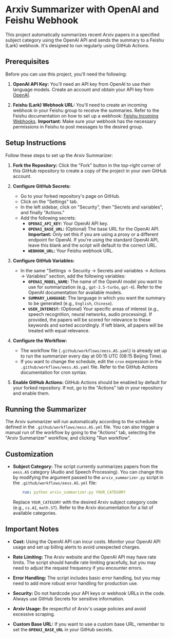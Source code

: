 <!--
 * @Author: Zerui Han <hanzr.nju@outlook.com>
 * @Date: 2025-06-24 11:29:48
 * @Description: 
 * @FilePath: /arxiv-summary/readme.md
 * @LastEditTime: 2025-06-24 12:12:29
-->
# Arxiv Summarizer with OpenAI and Feishu Webhook

This project automatically summarizes recent Arxiv papers in a specified subject category using the OpenAI API and sends the summary to a Feishu (Lark) webhook. It's designed to run regularly using GitHub Actions.

## Prerequisites

Before you can use this project, you'll need the following:

1.  **OpenAI API Key:** You'll need an API key from OpenAI to use their language models.  Create an account and obtain your API key from [OpenAI](https://platform.openai.com/).

2.  **Feishu (Lark) Webhook URL:** You'll need to create an incoming webhook in your Feishu group to receive the summaries.  Refer to the Feishu documentation on how to set up a webhook: [Feishu Incoming Webhooks](https://open.feishu.cn/document/client-docs/bot-v3/add-custom-bot?lang=zh-CN).  **Important:** Make sure your webhook has the necessary permissions in Feishu to post messages to the desired group.

## Setup Instructions

Follow these steps to set up the Arxiv Summarizer:

1.  **Fork the Repository:**  Click the "Fork" button in the top-right corner of this GitHub repository to create a copy of the project in your own GitHub account.

2.  **Configure GitHub Secrets:**

    *   Go to your forked repository's page on GitHub.
    *   Click on the "Settings" tab.
    *   In the left sidebar, click on "Security", then "Secrets and variables", and finally "Actions."
    *   Add the following secrets:
        *   **`OPENAI_API_KEY`:**  Your OpenAI API key.
        *   **`OPENAI_BASE_URL`:** (Optional)  The base URL for the OpenAI API.  **Important:** Only set this if you are using a proxy or a different endpoint for OpenAI. If you're using the standard OpenAI API, leave this blank and the script will default to the correct URL.
        *   **`WEBHOOK_URL`:** Your Feishu webhook URL.

3.  **Configure GitHub Variables:**

    *   In the same "Settings -> Security -> Secrets and variables -> Actions -> Variables" section, add the following variables:
        *   **`OPENAI_MODEL_NAME`:** The name of the OpenAI model you want to use for summarization (e.g., `gpt-3.5-turbo`, `gpt-4`). Refer to the OpenAI documentation for available models.
        *   **`SUMMARY_LANGUAGE`:**  The language in which you want the summary to be generated (e.g., `English`, `Chinese`).
		*   **`USER_INTEREST`:** (Optional) Your specific areas of interest (e.g., speech recognition, neural networks, audio processing). If provided, the papers will be scored for relevance to these keywords and sorted accordingly. If left blank, all papers will be treated with equal relevance.

4.  **Configure the Workflow:**

    *   The workflow file (`.github/workflows/eess.AS.yaml`) is already set up to run the summarizer every day at 00:15 UTC (08:15 Beijing Time).
    *   If you want to change the schedule, edit the `cron` expression in the `.github/workflows/eess.AS.yaml` file.  Refer to the GitHub Actions documentation for cron syntax.

5.  **Enable GitHub Actions:**  GitHub Actions should be enabled by default for your forked repository.  If not, go to the "Actions" tab in your repository and enable them.

## Running the Summarizer

The Arxiv summarizer will run automatically according to the schedule defined in the `.github/workflows/eess.AS.yml` file.  You can also trigger a manual run of the workflow by going to the "Actions" tab, selecting the "Arxiv Summarizer" workflow, and clicking "Run workflow".

## Customization

*   **Subject Category:** The script currently summarizes papers from the `eess.AS` category (Audio and Speech Processing).  You can change this by modifying the argument passed to the `arxiv_summarizer.py` script in the `.github/workflows/eess.AS.yml` file:

    ```yaml
        run: python arxiv_summarizer.py YOUR_CATEGORY
    ```

    Replace `YOUR_CATEGORY` with the desired Arxiv subject category code (e.g., `cs.AI`, `math.ST`).  Refer to the Arxiv documentation for a list of available categories.

## Important Notes

*   **Cost:** Using the OpenAI API can incur costs.  Monitor your OpenAI API usage and set up billing alerts to avoid unexpected charges.

*   **Rate Limiting:** The Arxiv website and the OpenAI API may have rate limits. The script should handle rate limiting gracefully, but you may need to adjust the request frequency if you encounter errors.

*   **Error Handling:**  The script includes basic error handling, but you may need to add more robust error handling for production use.

*   **Security:** Do not hardcode your API keys or webhook URLs in the code. Always use GitHub Secrets for sensitive information.

*   **Arxiv Usage:** Be respectful of Arxiv's usage policies and avoid excessive scraping.

*   **Custom Base URL:** If you want to use a custom base URL, remember to set the **`OPENAI_BASE_URL`** in your GitHub secrets.

